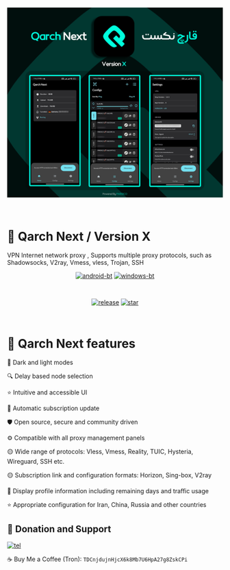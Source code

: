 <div dir="ltr">
<p align="center"><img src="https://raw.githubusercontent.com/parsico/Qarch-Next/main/Qarch-Next.png" /></p>

<br>

# 🔹 Qarch Next / Version X
VPN Internet network proxy , Supports multiple proxy protocols, such as Shadowsocks, V2ray, Vmess, vless, Trojan, SSH

<div align="center">

[![android-bt]][android]
[![windows-bt]][windows]

<br>

[![release]][rLink]
[![star]][Link]

<!------------------------LINKS-------------------------->
[Link]: #
[android]: https://github.com/parsico/Qarch-Next/releases/download/version-X/Qarch-Next.apk
[windows]: #
[rLink]: https://github.com/parsico/Qarch-Next/releases
<!------------------------BUTTONS-------------------------->
[release]: https://img.shields.io/github/v/release/parsico/Qarch-Next
[star]: https://img.shields.io/github/stars/parsico
[android-bt]: https://img.shields.io/badge/Qarch%20Next-Android-07312b?style=for-the-badge&logoColor=white&logo=DocuSign
[windows-bt]: https://img.shields.io/badge/Qarch-Windows-07312b?style=for-the-badge&logoColor=white&logo=DocuSign

</div>
<br>

# 🚀 Qarch Next features

🌙 Dark and light modes

🔍 Delay based node selection

⭐ Intuitive and accessible UI

🔄 Automatic subscription update

🛡 Open source, secure and community driven

⚙ Compatible with all proxy management panels

🟡 Wide range of protocols:
Vless, Vmess, Reality, TUIC, Hysteria, Wireguard, SSH etc.

🟡 Subscription link and configuration formats: Horizon, Sing-box, V2ray

🔎 Display profile information including remaining days and traffic usage

⭐ Appropriate configuration for Iran, China, Russia and other countries


## 🎯 Donation and Support
[![tel]][tel-link]

[tel]: https://img.shields.io/badge/support-parsico-blue?style=for-the-badge&logoColor=white&logo=Telegram
[tel-link]: https://t.me/parsicoorg

☕️ Buy Me a Coffee (Tron): `TDCnjdujnHjcX6k8Mb7U6HpA27g8ZskCPi`
